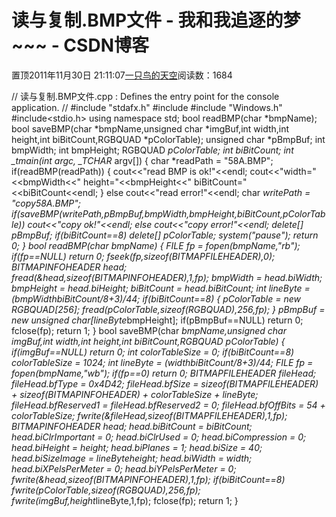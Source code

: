 
# 读与复制.BMP文件 - 我和我追逐的梦~~~ - CSDN博客


置顶2011年11月30日 21:11:07[一只鸟的天空](https://me.csdn.net/heyongluoyao8)阅读数：1684


// 读与复制.BMP文件.cpp : Defines the entry point for the console application.
//
\#include "stdafx.h"
\#include<iostream>
\#include "Windows.h"
\#include<stdio.h>
using namespace std;
bool readBMP(char *bmpName);
bool saveBMP(char *bmpName,unsigned char *imgBuf,int width,int height,int biBitCount,RGBQUAD *pColorTable);
unsigned char *pBmpBuf;
int bmpWidth;
int bmpHeight;
RGBQUAD *pColorTable;
int biBitCount;
int _tmain(int argc, _TCHAR* argv[])
{
char *readPath = "58A.BMP";
if(readBMP(readPath))
{
cout<<"read BMP is ok!"<<endl;
cout<<"width="<<bmpWidth<<" height="<<bmpHeight<<" biBitCount="<<biBitCount<<endl;
}
else
cout<<"read error!"<<endl;
char *writePath = "copy58A.BMP";
if(saveBMP(writePath,pBmpBuf,bmpWidth,bmpHeight,biBitCount,pColorTable))
cout<<"copy ok!"<<endl;
else
cout<<"copy error!"<<endl;
delete[] pBmpBuf;
if(biBitCount==8)
delete[] pColorTable;
system("pause");
return 0;
}
bool readBMP(char *bmpName)
{
FILE *fp = fopen(bmpName,"rb");
if(fp==NULL)
return 0;
fseek(fp,sizeof(BITMAPFILEHEADER),0);
BITMAPINFOHEADER head;
fread(&head,sizeof(BITMAPINFOHEADER),1,fp);
bmpWidth = head.biWidth;
bmpHeight = head.biHeight;
biBitCount = head.biBitCount;
int lineByte = (bmpWidth*biBitCount/8+3)/4*4;
if(biBitCount==8)
{
pColorTable = new RGBQUAD[256];
fread(pColorTable,sizeof(RGBQUAD),256,fp);
}
pBmpBuf = new unsigned char[lineByte*bmpHeight];
if(pBmpBuf==NULL)
return 0;
fclose(fp);
return 1;
}
bool saveBMP(char *bmpName,unsigned char *imgBuf,int width,int height,int biBitCount,RGBQUAD *pColorTable)
{
if(imgBuf==NULL)
return 0;
int colorTableSize = 0;
if(biBitCount==8)
colorTableSize = 1024;
int lineByte = (width*biBitCount/8+3)/4*4;
FILE *fp = fopen(bmpName,"wb");
if(fp==0)
return 0;
BITMAPFILEHEADER fileHead;
fileHead.bfType = 0x4D42;
fileHead.bfSize = sizeof(BITMAPFILEHEADER) + sizeof(BITMAPINFOHEADER) + colorTableSize + lineByte;
fileHead.bfReserved1 = fileHead.bfReserved2 = 0;
fileHead.bfOffBits = 54 + colorTableSize;
fwrite(&fileHead,sizeof(BITMAPFILEHEADER),1,fp);
BITMAPINFOHEADER head;
head.biBitCount = biBitCount;
head.biClrImportant = 0;
head.biClrUsed = 0;
head.biCompression = 0;
head.biHeight = height;
head.biPlanes = 1;
head.biSize = 40;
head.biSizeImage = lineByte*height;
head.biWidth = width;
head.biXPelsPerMeter = 0;
head.biYPelsPerMeter = 0;
fwrite(&head,sizeof(BITMAPINFOHEADER),1,fp);
if(biBitCount==8)
fwrite(pColorTable,sizeof(RGBQUAD),256,fp);
fwrite(imgBuf,height*lineByte,1,fp);
fclose(fp);
return 1;
}

